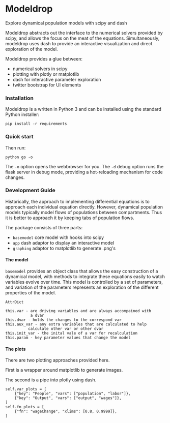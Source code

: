 
# Modeldrop

Explore dynamical population models with scipy and dash

Modeldrop abstracts out the interface to the numerical solvers
provided by scipy, and allows the focus on the meat of the equations.
Simultaneously, modeldrop uses dash to provide an interactive 
visualization and direct exploration of the model.

Modeldrop provides a glue between:
- numerical solvers in scipy
- plotting with plotly or matplotlib
- dash for interactive parameter exploration
- twitter bootstrap for UI elements

### Installation

Modeldrop is a written in Python 3 and can be installed using the
standard Python installer:

    pip install -r requirements
     
### Quick start

Then run:

    python go -o
      
The `-o` option opens the webbrowser for you.
The `-d` debug option runs the flask server in debug mode, providing
a hot-reloading mechanism for code changes.

### Development Guide

Historically, the approach to implementing differential equations is
to approach each individual equation directly. However, dynamical population models typically model flows of 
populations between compartments. Thus it is better to approach
it by keeping tabs of population flows.

The package consists of three parts:

* `basemodel` core model with hooks into scipy
* `app` dash adaptor to display an interactive model
* `graphing` adaptor to matplotlib to generate .png's

#### The model

`basemodel` provides an object class that allows the easy construction
of a dynamical model, with methods to integrate these equations
easily to watch variables evolve over time. This model is controlled
by a set of parameters, and variation of the parameters represents
an exploration of the different properties of the model.

    AttrDict
    
    this.var - are driving variables and are always accompained with
               a dvar
    this.dvar - holds the changes to the correspond var
    this.aux_var - any extra variables that are calculated to help
              calculate other var or other dvar
    this.init_var - the inital vale of a var for recalculation
    this.param - key parameter values that change the model

#### The plots

There are two plotting approaches provided here.

First is a wrapper around matplotlib to generate images.

The second is a pipe into plotly using dash.

    self.var_plots = [
        {"key": "People", "vars": ["population", "labor"]},
        {"key": "Output", "vars": ["output", "wages"]},
    ]
    self.fn_plots = [
        {"fn": "wageChange", "xlims": [0.8, 0.9999]},
    ]

